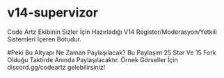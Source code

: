 # v14-supervizor
Code Artz Ekibinin Sizler İçin Hazırladığı V14 Register/Moderasyon/Yetkili Sistemleri İçeren Botudur.

#Peki Bu Altyapı Ne Zaman Paylaşılacak?
Bu Paylaşım 25 Star Ve 15 Fork Olduğu Taktirde Anında Paylaşılacaktır.
Örnek Görseller İçin discord.gg/codeartz gelebilirsiniz!
